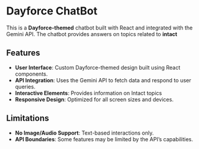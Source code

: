 # Dayforce ChatBot

This is a **Dayforce-themed** chatbot built with React and integrated with the Gemini API. The chatbot provides answers on topics related to **intact**
## Features

- **User Interface**: Custom Dayforce-themed design built using React components.
- **API Integration**: Uses the Gemini API to fetch data and respond to user queries.
- **Interactive Elements**: Provides information on Intact topics 
- **Responsive Design**: Optimized for all screen sizes and devices.

## Limitations

- **No Image/Audio Support**: Text-based interactions only.
- **API Boundaries**: Some features may be limited by the API’s capabilities.

